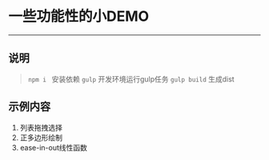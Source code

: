 # 一些功能性的小DEMO

----

## 说明

> `npm i ` 安装依赖
> `gulp` 开发环境运行gulp任务
> `gulp build` 生成dist

## 示例内容

1. 列表拖拽选择
2. 正多边形绘制
3. ease-in-out线性函数
